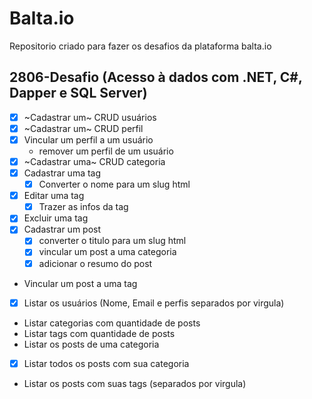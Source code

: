 # Balta.io

Repositorio criado para fazer os desafios da plataforma balta.io

## 2806-Desafio (Acesso à dados com .NET, C#, Dapper e SQL Server)

- [x] ~Cadastrar um~ CRUD usuários
- [x] ~Cadastrar um~ CRUD perfil
- [x] Vincular um perfil a um usuário
	- remover um perfil de um usuário
- [x] ~Cadastrar uma~ CRUD categoria
- [x] Cadastrar uma tag
	- [x] Converter o nome para um slug html
- [x] Editar uma tag
  - [x] Trazer as infos da tag
- [x] Excluir uma tag
- [x] Cadastrar um post
	- [x] converter o titulo para um slug html
	- [x] vincular um post a uma categoria
	- [x] adicionar o resumo do post
- Vincular um post a uma tag
- [x] Listar os usuários (Nome, Email e perfis separados por virgula)
- Listar categorias com quantidade de posts
- Listar tags com quantidade de posts
- Listar os posts de uma categoria
- [x] Listar todos os posts com sua categoria								
- Listar os posts com suas tags (separados por virgula)
